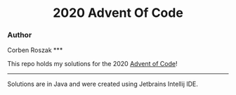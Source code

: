 <h1 align="center">2020 Advent Of Code</h1>

<h3>Author </h3>
Corben Roszak
***

This repo holds my solutions for the 2020 [Advent of Code](https://adventofcode.com/ "Advent of Code")!

***
Solutions are in Java and were created using Jetbrains Intellij IDE.
